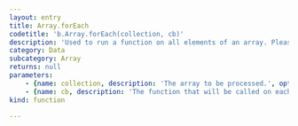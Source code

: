 ```yaml
---
layout: entry
title: Array.forEach
codetitle: 'b.Array.forEach(collection, cb)'
description: 'Used to run a function on all elements of an array. Please note the existance of the convenience methods b.stories(), b.paragraphs(), b.lines(), b.words() and b.characters() that are used to iterate through all instances of the given type in the given document.'
category: Data
subcategory: Array
returns: null
parameters:
    - {name: collection, description: 'The array to be processed.', optional: false, type: [Array]}
    - {name: cb, description: 'The function that will be called on each element. The call will be like function(item,i) where i is the current index of the item within the array.', optional: false, type: [Function]}
kind: function

---
```

